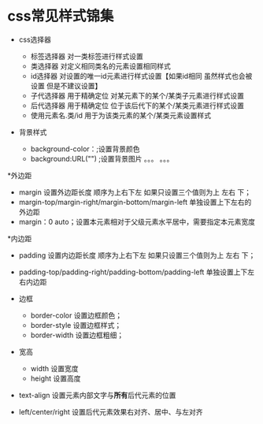 # css常见样式锦集

* css选择器
  * 标签选择器 对一类标签进行样式设置
  * 类选择器 对定义相同类名的元素设置相同样式
  * id选择器 对设置的唯一id元素进行样式设置【如果id相同 虽然样式也会被设置 但是不建议设置】
  * 子代选择器 用于精确定位 对某元素下的某个/某类子元素进行样式设置
  * 后代选择器 用于精确定位 位于该后代下的某个/某类元素进行样式设置
  * 使用元素名.类/id 用于为该类元素的某个/某类元素设置样式
  
* 背景样式
  * background-color：;设置背景颜色
  * background:URL("") ;设置背景图片
  。。。 。。。
  
*外边距
  * margin 设置外边距长度 顺序为上右下左 如果只设置三个值则为上 左右 下；
  * margin-top/margin-right/margin-bottom/margin-left 单独设置上下左右的外边距
  * margin：0 auto；设置本元素相对于父级元素水平居中，需要指定本元素宽度
  
*内边距
  * padding 设置内边距长度 顺序为上右下左 如果只设置三个值则为上 左右 下；
  * padding-top/padding-right/padding-bottom/padding-left 单独设置上下左右内边距
  
* 边框
  * border-color 设置边框颜色；
  * border-style 设置边框样式；
  * border-width 设置边框粗细；
  
* 宽高
  * width 设置宽度
  * height 设置高度
  
* text-align 设置元素内部文字与**所有**后代元素的位置
 * left/center/right 设置后代元素效果右对齐、居中、与左对齐

